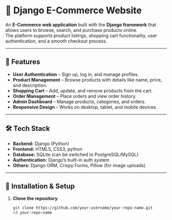 # 🛒 Django E-Commerce Website

An **E-Commerce web application** built with the **Django framework** that allows users to browse, search, and purchase products online.  
The platform supports product listings, shopping cart functionality, user authentication, and a smooth checkout process.

---

## 🚀 Features

- **User Authentication** – Sign up, log in, and manage profiles.
- **Product Management** – Browse products with details like name, price, and description.
- **Shopping Cart** – Add, update, and remove products from the cart.
- **Order Management** – Place orders and view order history.
- **Admin Dashboard** – Manage products, categories, and orders.
- **Responsive Design** – Works on desktop, tablet, and mobile devices.

---

## 🛠️ Tech Stack

- **Backend:** Django (Python)
- **Frontend:** HTML5, CSS3, python
- **Database:** SQLite (can be switched to PostgreSQL/MySQL)
- **Authentication:** Django’s built-in auth system
- **Others:** Django ORM, Crispy Forms, Pillow (for image uploads)

---

## 📂 Installation & Setup

1. **Clone the repository**
   ```bash
   git clone https://github.com/your-username/your-repo-name.git
   cd your-repo-name
